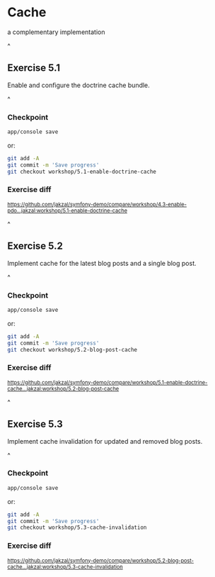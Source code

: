 # Cache

a complementary implementation

^

## Exercise 5.1

Enable and configure the doctrine cache bundle.

^

### Checkpoint

```bash
app/console save
```

or:

```bash
git add -A
git commit -m 'Save progress'
git checkout workshop/5.1-enable-doctrine-cache
```

### Exercise diff

<small>https://github.com/jakzal/symfony-demo/compare/workshop/4.3-enable-pdo...jakzal:workshop/5.1-enable-doctrine-cache</small>

^

## Exercise 5.2

Implement cache for the latest blog posts and a single blog post.
 
^

### Checkpoint

```bash
app/console save
```

or:

```bash
git add -A
git commit -m 'Save progress'
git checkout workshop/5.2-blog-post-cache
```

### Exercise diff

<small>https://github.com/jakzal/symfony-demo/compare/workshop/5.1-enable-doctrine-cache...jakzal:workshop/5.2-blog-post-cache</small>

^

## Exercise 5.3

Implement cache invalidation for updated and removed blog posts.

^

### Checkpoint

```bash
app/console save
```

or:

```bash
git add -A
git commit -m 'Save progress'
git checkout workshop/5.3-cache-invalidation
```

### Exercise diff

<small>https://github.com/jakzal/symfony-demo/compare/workshop/5.2-blog-post-cache...jakzal:workshop/5.3-cache-invalidation</small>